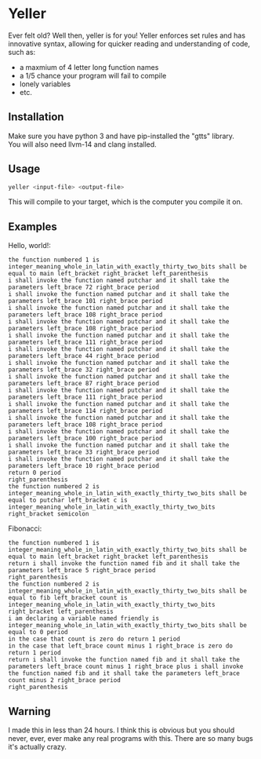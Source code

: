 # Yeller

Ever felt old? Well then, yeller is for you! Yeller enforces set rules and has innovative syntax, allowing for quicker reading and understanding of code, such as:

- a maxmium of 4 letter long function names
- a 1/5 chance your program will fail to compile
- lonely variables
- etc.

## Installation

Make sure you have python 3 and have pip-installed the "gtts" library.  
You will also need llvm-14 and clang installed.

## Usage

```bash
yeller <input-file> <output-file>
```

This will compile to your target, which is the computer you compile it on.

## Examples

Hello, world!:

```text
the function numbered 1 is integer_meaning_whole_in_latin_with_exactly_thirty_two_bits shall be equal to main left_bracket right_bracket left_parenthesis
i shall invoke the function named putchar and it shall take the parameters left_brace 72 right_brace period
i shall invoke the function named putchar and it shall take the parameters left_brace 101 right_brace period
i shall invoke the function named putchar and it shall take the parameters left_brace 108 right_brace period
i shall invoke the function named putchar and it shall take the parameters left_brace 108 right_brace period
i shall invoke the function named putchar and it shall take the parameters left_brace 111 right_brace period
i shall invoke the function named putchar and it shall take the parameters left_brace 44 right_brace period
i shall invoke the function named putchar and it shall take the parameters left_brace 32 right_brace period
i shall invoke the function named putchar and it shall take the parameters left_brace 87 right_brace period
i shall invoke the function named putchar and it shall take the parameters left_brace 111 right_brace period
i shall invoke the function named putchar and it shall take the parameters left_brace 114 right_brace period
i shall invoke the function named putchar and it shall take the parameters left_brace 108 right_brace period
i shall invoke the function named putchar and it shall take the parameters left_brace 100 right_brace period
i shall invoke the function named putchar and it shall take the parameters left_brace 33 right_brace period
i shall invoke the function named putchar and it shall take the parameters left_brace 10 right_brace period
return 0 period
right_parenthesis
the function numbered 2 is integer_meaning_whole_in_latin_with_exactly_thirty_two_bits shall be equal to putchar left_bracket c is integer_meaning_whole_in_latin_with_exactly_thirty_two_bits right_bracket semicolon
```

Fibonacci:

```text
the function numbered 1 is integer_meaning_whole_in_latin_with_exactly_thirty_two_bits shall be equal to main left_bracket right_bracket left_parenthesis
return i shall invoke the function named fib and it shall take the parameters left_brace 5 right_brace period
right_parenthesis
the function numbered 2 is integer_meaning_whole_in_latin_with_exactly_thirty_two_bits shall be equal to fib left_bracket count is integer_meaning_whole_in_latin_with_exactly_thirty_two_bits right_bracket left_parenthesis
i am declaring a variable named friendly is integer_meaning_whole_in_latin_with_exactly_thirty_two_bits shall be equal to 0 period
in the case that count is zero do return 1 period
in the case that left_brace count minus 1 right_brace is zero do return 1 period
return i shall invoke the function named fib and it shall take the parameters left_brace count minus 1 right_brace plus i shall invoke the function named fib and it shall take the parameters left_brace count minus 2 right_brace period
right_parenthesis
```

## Warning

I made this in less than 24 hours. I think this is obvious but you should never, ever, ever make any real programs with this. There are so many bugs it's actually crazy.
